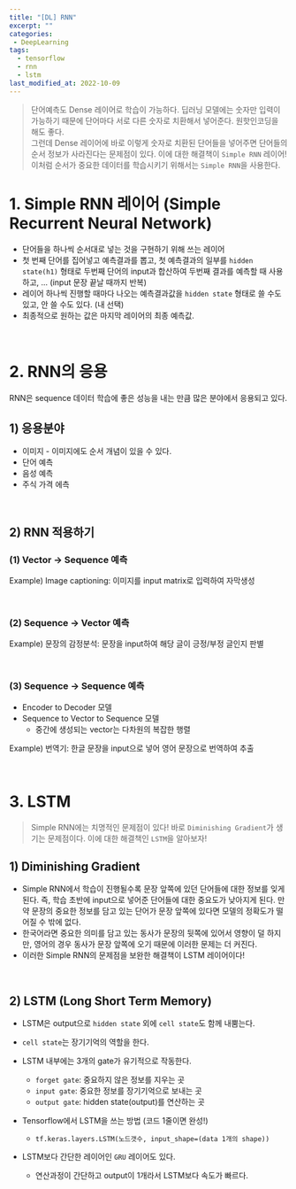 ```yaml
---
title: "[DL] RNN"
excerpt: ""
categories:
 - DeepLearning
tags:
  - tensorflow
  - rnn
  - lstm
last_modified_at: 2022-10-09
---
```


> 단어예측도 Dense 레이어로 학습이 가능하다. 딥러닝 모델에는 숫자만 입력이 가능하기 때문에 단어마다 서로 다른 숫자로 치환해서 넣어준다. 원핫인코딩을 해도 좋다. <br>
> 그런데 Dense 레이어에 바로 이렇게 숫자로 치환된 단어들을 넣어주면 단어들의 순서 정보가 사라진다는 문제점이 있다. 이에 대한 해결책이 `Simple RNN` 레이어! 이처럼 순서가 중요한 데이터를 학습시키기 위해서는 `Simple RNN`을 사용한다.

# 1. Simple RNN 레이어 (Simple Recurrent Neural Network)

+ 단어들을 하나씩 순서대로 넣는 것을 구현하기 위해 쓰는 레이어
+ 첫 번째 단어를 집어넣고 예측결과를 뽑고, 첫 예측결과의 일부를 `hidden state(h1)` 형태로 두번째 단어의 input과 합산하여 두번째 결과를 예측할 때 사용하고, ... (input 문장 끝날 때까지 반복)
+ 레이어 하나씩 진행할 때마다 나오는 예측결과값을 `hidden state` 형태로 쓸 수도 있고, 안 쓸 수도 있다. (내 선택)
+ 최종적으로 원하는 값은 마지막 레이어의 최종 예측값.

<br>

# 2. RNN의 응용

RNN은 sequence 데이터 학습에 좋은 성능을 내는 만큼 많은 분야에서 응용되고 있다.

## 1) 응용분야
+ 이미지 - 이미지에도 순서 개념이 있을 수 있다.
+ 단어 예측
+ 음성 예측
+ 주식 가격 에측

<br>

## 2) RNN 적용하기

### (1) Vector → Sequence 예측

Example) Image captioning: 이미지를 input matrix로 입력하여 자막생성

<br>

### (2) Sequence → Vector 예측

Example) 문장의 감정분석: 문장을 input하여 해당 글이 긍정/부정 글인지 판별

<br>

### (3) Sequence → Sequence 예측

+ Encoder to Decoder 모델
+ Sequence to Vector to Sequence 모델
  + 중간에 생성되는 vector는 다차원의 복잡한 행렬

Example) 번역기: 한글 문장을 input으로 넣어 영어 문장으로 번역하여 추출

<br>

# 3. LSTM

> Simple RNN에는 치명적인 문제점이 있다! 바로 `Diminishing Gradient`가 생기는 문제점이다. 이에 대한 해결책인 `LSTM`을 알아보자!

## 1) Diminishing Gradient
+ Simple RNN에서 학습이 진행될수록 문장 앞쪽에 있던 단어들에 대한 정보를 잊게 된다. 즉, 학습 초반에 input으로 넣어준 단어들에 대한 중요도가 낮아지게 된다. 만약 문장의 중요한 정보를 담고 있는 단어가 문장 앞쪽에 있다면 모델의 정확도가 떨어질 수 밖에 없다.
+ 한국어라면 중요한 의미를 담고 있는 동사가 문장의 뒷쪽에 있어서 영향이 덜 하지만, 영어의 경우 동사가 문장 앞쪽에 오기 때문에 이러한 문제는 더 커진다.
+ 이러한 Simple RNN의 문제점을 보완한 해결책이 LSTM 레이어이다!

<br>

## 2) LSTM (Long Short Term Memory)
+ LSTM은 output으로 `hidden state` 외에 `cell state`도 함께 내뿜는다.
+ `cell state`는 장기기억의 역할을 한다.
+ LSTM 내부에는 3개의 gate가 유기적으로 작동한다.
  + `forget gate`: 중요하지 않은 정보를 지우는 곳
  + `input gate`: 중요한 정보를 장기기억으로 보내는 곳
  + `output gate`: hidden state(output)를 연산하는 곳

+ Tensorflow에서 LSTM을 쓰는 방법 (코드 1줄이면 완성!)
  + `tf.keras.layers.LSTM(노드갯수, input_shape=(data 1개의 shape))`

+ LSTM보다 간단한 레이어인 `GRU` 레이어도 있다.
  + 연산과정이 간단하고 output이 1개라서 LSTM보다 속도가 빠르다.
